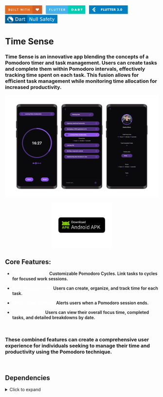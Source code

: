 <img src="README_FILES/badges/built-with-love.svg" height="28px"/>&nbsp;&nbsp;
<img src="README_FILES/badges/flutter-dart.svg" height="28px" />&nbsp;&nbsp;
<img src="README_FILES/badges/Flutter-3.svg" height="28px" />&nbsp;&nbsp;
<img src="README_FILES/badges/dart-null_safety.svg" height="28px"/>

# Time Sense
### Time Sense is an innovative app blending the concepts of a Pomodoro timer and task management. Users can create tasks and complete them within Pomodoro intervals, effectively tracking time spent on each task. This fusion allows for efficient task management while monitoring time allocation for increased productivity.

<img src="README_FILES/images/time_sense.png"/>

<p align="center">
  <a href="https://drive.google.com/file/d/1zZAtIJ8nIhoP1kCrMfPjlv867k4dTmPl/view?usp=drive_link">
    <img src="README_FILES/images/apk_download.png" alt="Time Sense" style="display: inline-block; width: 200px;"/>
  </a>
</p>


## Core Features:
* <span style="font-weight:bold; font-size: 18; color: white">Pomodoro Timer: </span> 
<span style="font-weight:600; font-size: 15;">Customizable Pomodoro Cycles. Link tasks to cycles for focused work sessions.</span>

* <span style="font-weight:bold; font-size: 18; color: white">Task Management:</span>
<span style="font-weight:600; font-size: 15;">Users can create, organize, and track time for each task.</span> 

* <span style="font-weight:bold; font-size: 18; color: white">Notification System:</span>
<span style="font-weight:600; font-size: 15;">Alerts users when a Pomodoro session ends.</span> 

* <span style="font-weight:bold; font-size: 18; color: white">User Statistics:</span>
<span style="font-weight:600; font-size: 15;">Users can view their overall focus time, completed tasks, and detailed breakdowns by date.</span> 
<br>


### These combined features can create a comprehensive user experience for individuals seeking to manage their time and productivity using the Pomodoro technique.

<br>

## Dependencies
<details>
     <summary> Click to expand </summary>

* [flutter_localizations](https://pub.dev/packages/flutter_localization)
* [flutter_svg](https://pub.dev/packages/flutter_svg)
* [circular_countdown_timer](https://pub.dev/packages/circular_countdown_timer)
* [provider](https://pub.dev/packages/provider)
* [sqflite](https://pub.dev/packages/sqflite)
* [wakelock](https://pub.dev/packages/wakelock)
* [equatable](https://pub.dev/packages/equatable)
* [uuid](https://pub.dev/packages/uuid)
* [flutter_phoenix](https://pub.dev/packages/flutter_phoenix)
* [intl](https://pub.dev/packages/intl)
* [flutter_native_splash](https://pub.dev/packages/flutter_native_splash)
* [flutter_launcher_icons](https://pub.dev/packages/flutter_launcher_icons)
* [flutter_local_notifications](https://pub.dev/packages/flutter_local_notifications)
* [timezone](https://pub.dev/packages/timezone)
* [flutter_native_timezone_updated_gradle](https://pub.dev/packages/flutter_native_timezone_updated_gradle)
* [permission_handler](https://pub.dev/packages/permission_handler)
* [image_picker](https://pub.dev/packages/image_picker)
* [calendar_date_picker2](https://pub.dev/packages/calendar_date_picker2)
* [flutter_image_compress](https://pub.dev/packages/flutter_image_compress)
* [flutter_animate](https://pub.dev/packages/flutter_animate)

</details>